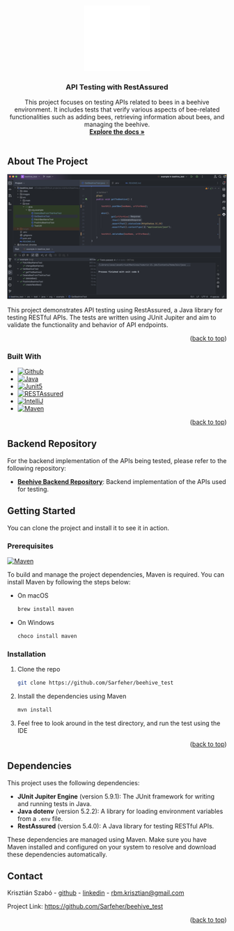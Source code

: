 <!-- PROJECT SHIELDS -->

<!-- PROJECT LOGO -->
<br />
<div align="center">
  <a href="https://github.com/Sarfeher/beehive_test">
    <img src="images/bee.gif" alt="Logo" width="30%" height="30%">
  </a>

<h3 align="center">API Testing with RestAssured</h3>

  <p align="center">
This project focuses on testing APIs related to bees in a beehive environment. It includes tests that verify various aspects of bee-related functionalities such as adding bees, retrieving information about bees, and managing the beehive.
    <br />
    <a href="https://github.com/Sarfeher/beehive_test"><strong>Explore the docs »</strong></a>
    <br />
    <br />
  </p>
</div>


<!-- ABOUT THE PROJECT -->

## About The Project

[![Product Name Screen Shot][product-screenshot]](https://github.com/Sarfeher/beehive_test)

This project demonstrates API testing using RestAssured, a Java library for testing RESTful APIs. The tests are written using JUnit Jupiter and aim to validate the functionality and behavior of API endpoints.

<p align="right">(<a href="#readme-top">back to top</a>)</p>

### Built With

- [![Github][Github]][Github-url]
- [![Java][Java]][Java-url]
- [![Junit5][Junit5]][Jira-url]
- [![RESTAssured][RESTAssured]][Selenium-url]
- [![IntelliJ][IntelliJ.idea]][IntelliJ-url]
- [![Maven][Maven]][Maven-url]

<p align="right">(<a href="#readme-top">back to top</a>)</p>

<!-- GETTING STARTED -->
## Backend Repository

For the backend implementation of the APIs being tested, please refer to the following repository:

- **[Beehive Backend Repository](https://github.com/Sarfeher/beehive_backend)**: Backend implementation of the APIs used for testing.


## Getting Started

You can clone the project and install it to see it in action.

### Prerequisites

[![Maven][Maven]][Maven-url]

To build and manage the project dependencies, Maven is required. You can install Maven by following the steps below:

* On macOS
  ```sh
  brew install maven
  ```
* On Windows
  ```sh
  choco install maven
  ```

### Installation

1. Clone the repo
   ```sh
   git clone https://github.com/Sarfeher/beehive_test
   ```
2. Install the dependencies using Maven
   ```sh
   mvn install
   ```
3. Feel free to look around in the test directory, and run the test using the IDE

<p align="right">(<a href="#readme-top">back to top</a>)</p>

## Dependencies

This project uses the following dependencies:

- **JUnit Jupiter Engine** (version 5.9.1): The JUnit framework for writing and running tests in Java.
- **Java dotenv** (version 5.2.2): A library for loading environment variables from a `.env` file.
- **RestAssured** (version 5.4.0): A Java library for testing RESTful APIs.

These dependencies are managed using Maven. Make sure you have Maven installed and configured on your system to resolve and download these dependencies automatically.

<!-- CONTACT -->

## Contact

Krisztián Szabó - [github](https://github.com/Sarfeher) - [linkedin](https://www.linkedin.com/in/krisztián-szabó-codecool/) -
rbm.krisztian@gmail.com

Project Link: https://github.com/Sarfeher/beehive_test

<p align="right">(<a href="#readme-top">back to top</a>)</p>



<!-- MARKDOWN LINKS & IMAGES -->
<!-- https://www.markdownguide.org/basic-syntax/#reference-style-links -->

[contributors-shield]: https://img.shields.io/github/contributors/othneildrew/Best-README-Template.svg?style=for-the-badge

[contributors-url]: https://github.com/nagmil2077/stackoverflow-tw/graphs/contributors

[forks-shield]: https://img.shields.io/github/forks/othneildrew/Best-README-Template.svg?style=for-the-badge

[forks-url]: https://github.com/othneildrew/Best-README-Template/network/members

[stars-shield]: https://img.shields.io/github/stars/othneildrew/Best-README-Template.svg?style=for-the-badge

[stars-url]: https://github.com/othneildrew/Best-README-Template/stargazers

[issues-shield]: https://img.shields.io/github/issues/othneildrew/Best-README-Template.svg?style=for-the-badge

[issues-url]: https://github.com/othneildrew/Best-README-Template/issues

[license-shield]: https://img.shields.io/github/license/othneildrew/Best-README-Template.svg?style=for-the-badge

[license-url]: https://github.com/othneildrew/Best-README-Template/blob/master/LICENSE.txt

[linkedin-shield]: https://img.shields.io/badge/-LinkedIn-black.svg?style=for-the-badge&logo=linkedin&colorB=555

[linkedin-url]: https://linkedin.com/in/othneildrew

[product-screenshot]: images/screenshot.png

<!-- STACKS -->

[RESTAssured]: https://img.shields.io/badge/-REST_Assured-%43B02A?style=for-the-badge

[Selenium-url]: https://www.selenium.dev

[Jira]: https://img.shields.io/badge/jira-%230A0FFF.svg?style=for-the-badge&logo=jira&logoColor=white

[Jira-url]: https://www.atlassian.com/software/jira

[IntelliJ.idea]: https://img.shields.io/badge/IntelliJ_IDEA-000000.svg?style=for-the-badge&logo=intellij-idea&logoColor=white

[IntelliJ-url]: https://www.jetbrains.com/idea/

[Github]: https://img.shields.io/badge/GitHub-black?style=for-the-badge&logo=github&logoColor=white&labelColor=black

[Github-url]: https://github.com

[Stackoverflow]: https://img.shields.io/badge/Stack_Overflow-FE7A16?style=for-the-badge&logo=stack-overflow&logoColor=white

[Stackoverflow-url]: https://stackoverflow.com

[Java]: https://img.shields.io/badge/Java-ED8B00?style=for-the-badge&logo=openjdk&logoColor=white

[Java-url]: https://www.java.com/en/

[Spring]: https://img.shields.io/badge/Spring-6DB33F?style=for-the-badge&logo=spring&logoColor=white

[Spring-url]: https://spring.io

[Maven]:    https://img.shields.io/badge/Maven-C71A36?style=for-the-badge&logo=Apache%20Maven&logoColor=white

[Maven-url]: https://maven.apache.org

[Hibernate-url]: https://hibernate.org/

[Hibernate]: https://img.shields.io/badge/Hibernate-59666C?style=for-the-badge&logo=Hibernate&logoColor=white

[Docker]: https://img.shields.io/badge/docker-2496ED?style=for-the-badge&logo=docker&logoColor=white&labelColor=1D63ED&color=1D63ED

[Docker-url]: https://www.docker.com/

[Javascript]: https://img.shields.io/badge/JavaScript-F7DF1E?style=for-the-badge&logo=javascript&logoColor=black

[Javascript-url]: https://www.javascript.com

[CSS]: https://img.shields.io/badge/CSS-239120?&style=for-the-badge&logo=css3&logoColor=white

[CSS-url]: https://developer.mozilla.org/en-US/docs/Web/CSS

[HTML5]: https://img.shields.io/badge/HTML5-E34F26?style=for-the-badge&logo=html5&logoColor=white

[HTML5-url]: https://en.wikipedia.org/wiki/HTML5

[Vite]: https://img.shields.io/badge/vite-646CFF?style=for-the-badge&logo=vite&logoColor=white&labelColor=8C72FE&color=8C72FE

[Vite-url]: https://vitejs.dev/
[Junit5]:https://img.shields.io/badge/JUnit5-grey?style=for-the-badge&logo=junit5&logoColor=green&labelColor=grey


